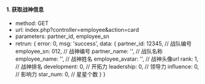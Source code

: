 #### 1. 获取战神信息
- method: GET
- url: index.php?controller=employee&action=card
- parameters: partner_id, employee_sn
- retrun: 
        {
	     error: 0,
	     msg: 'success',
	     data: {
                partner_id: 12345, // 战队编号
                employee_sn: 012, // 战神编号
                partner_name: '', // 战队名称
                employee_name: '',  // 战神姓名
                employee_avatar: '', // 战神头像url
                rank: 1,  // 战神排名
                development: 0, // 开拓力
                leadership: 0, // 领导力
                influence: 0, // 影响力
                star_num:  0, // 星星个数
    	    }
        }
